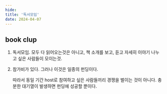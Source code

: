 ```yaml
---
hide:
title: '독서모임'
date: 2024-04-07
---
```


## book clup

1. 독서모임. 모두 다 읽어오는것은 아니고, 책 소개를 보고, 듣고 자세히 이야기 나누고 싶은 사람들이 모이는것.

2. 참가비가 있다. 그러나 이것은 일종의 펀딩이다.

      따라서 동일 기간 host로 참여하고 싶은 사람들끼리 경쟁을 벌이는 것이 아니다. 충분한 대기열이 발생하면 펀딩에 성공할 뿐이다.
